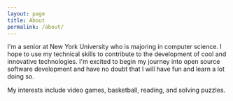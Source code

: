 ```yaml
---
layout: page
title: About
permalink: /about/
---
```


I'm a senior at New York University who is majoring in computer science. I hope to use my technical skills to contribute to the development of cool and innovative technologies. I'm excited to begin my journey into open source software development and have no doubt that I will have fun and learn a lot doing so.  

My interests include video games, basketball, reading, and solving puzzles.
